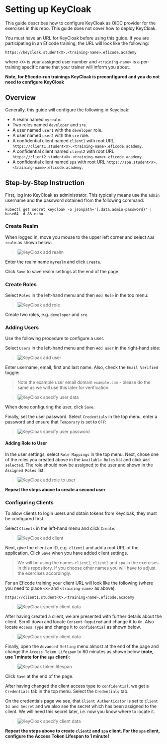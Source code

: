 # Setting up KeyCloak

This guide describes how to configure KeyCloak as OIDC provider for
the exercises in this repo. This guide does not cover how to deploy
KeyCloak.

You must have an URL for KeyCloak before using this guide. If you are
participating in an Eficode training, the URL will look like the
following:

```
https://keycloak.student<X>.<training-name>.eficode.academy
```

where `<X>` is your assigned user number and `<training-name>` is a
per-training specific name that your trainer will inform you about.

**Note, for Eficode-run trainings KeyCloak is preconfigured and you do not need to configure KeyCloak**

## Overview

Generally, this guide will configure the following in Keycloak:

- A realm named `myrealm`.
- Two roles named `developer` and `sre`.
- A user named `user1` with the `developer` role.
- A user named `user2` with the `sre` role.
- A confidential client named `client1` with root URL `https://client1.student<X>.<training-name>.eficode.academy`.
- A confidential client named `client2` with root URL `https://client2.student<X>.<training-name>.eficode.academy`.
- A confidential client named `spa` with root URL `https://spa.student<X>.<training-name>.eficode.academy`.

## Step-by-Step Instruction

First, log into KeyCloak as administrator. This typically means use
the `admin` username and the password obtained from the following
command:

```console
kubectl get secret keycloak -o jsonpath='{.data.admin-password}' | base64 -d && echo
```

### Create Realm

When logged in, move you mouse to the upper left corner and select
`Add realm` as shown below:

> ![KeyCloak add realm](images/keycloak-add-realm-anno.png)

Enter the realm name `myrealm` and click `Create`.

Click `Save` to save realm settings at the end of the page.

### Create Roles

Select `Roles` in the left-hand menu and then `Add Role` in the top menu:

> ![KeyCloak add role](images/keycloak-add-role-anno.png)

Create two roles, e.g. `developer` and `sre`.

### Adding Users

Use the following procedure to configure a user.

Select `Users` in the left-hand menu and then `Add user` in the right-hand side:

> ![KeyCloak add user](images/keycloak-add-user-anno.png)

Enter username, email, first and last name. Also, check the `Email Verified` toggle:

> Note the example user email domain `example.com` - please do the same as we will use this later for verification.

> ![KeyCloak specify user data](images/keycloak-add-user2-anno.png)

When done configuring the user, click `Save`.

Finally, set the user password. Select `Credentials` in the top menu,
enter a password and ensure that `Temporary` is set to `OFF`:

> ![KeyCloak specify user password](images/keycloak-add-user-set-pw-anno.png)

#### Adding Role to User

In the user settings, select `Role Mappings` in the top menu. Next,
chose one of the roles you created above in the `Available Roles` list
and click `Add selected`. The role should now be assigned to the user
and shown in the `Assigned Roles` list:

> ![KeyCloak add role to user](images/keycloak-add-role-to-user-anno.png)

**Repeat the steps above to create a second user**

### Configuring Clients

To allow clients to login users and obtain tokens from Keycloak, they
must be configured first.

Select `Clients` in the left-hand menu and click `Create`:

> ![KeyCloak add client](images/keycloak-add-client-anno.png)

Next, give the client an ID, e.g. `client1` and add a root URL of
the application. Click `Save` when you have added client settings.

> We will be using the names `client1`, `client2` and `spa` in the exercises in this repository. If you choose other names you will have to adjust the exercises accordingly.

For an Eficode training your client URL will look like the following
(where you need to place `<X>` and `<training-name>` as above):

```
https://client1.student<X>.<training-name>.eficode.academy
```

> ![KeyCloak specify client data](images/keycloak-add-client2-anno.png)

After having created a client, we are presented with further details
about the client. Scroll down and locate `Consent Required` and change
it to `On`. Also locate `Access Type` and change it to `confidential`
as shown below.

> ![KeyCloak specify client data](images/keycloak-add-client-confidential-type-anno.png)

Finally, open the `Advanced Setting` menu almost at the end of the
page and change the `Access Token Lifespan` to 60 minutes as shown
below (**note, use 1 minute for the `spa` client**):

> ![KeyCloak token lifespan](images/keycloak-token-lifespan-anno.png)

Click `Save` at the end of the page.

After having changed the client access type to `confidential`, we get
a `Credentials` tab in the top menu. Select the `Credentials` tab.

On the credentials page we see, that `Client Authenticator` is set to
`Client Id and Secret` and we also see the secret which has been
assigned to the client. We will need this secret later, i.e. now you
know where to locate it.

> ![KeyCloak specify client data](images/keycloak-add-client-lookup-creds-anno.png)

**Repeat the steps above to create `client2` and `spa` client. For the
  `spa` client, configure the Access Token Lifespan to 1 minute!**
